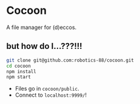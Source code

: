 
# Cocoon

A file manager for (d)eccos.

## but how do I...???!!!

```sh
git clone git@github.com:robotics-88/cocoon.git
cd cocoon
npm install
npm start
```
- Files go in `cocoon/public`.
- Connect to `localhost:9999/`!

